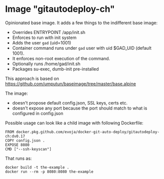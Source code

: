 # Image "gitautodeploy-ch"

Opinionated base image. It adds a few things to the indifferent base image:

+ Overrides ENTRYPOINT /app/init.sh
+ Enforces to run with init system
+ Adds the user `gad` (uid=1001)
+ Container command runs under `gad` user with uid $GAD_UID (default 1001).
+ It enforces non-root execution of the command.
+ Optionally runs /home/gad/init.sh
+ Packages su-exec, dumb-init pre-installed

This approach is based on https://github.com/umputun/baseimage/tree/master/base.alpine

The image:
- doesn't propose default config.json, SSL keys, certs etc.
- doesn't expose any port because the port should match to what is configured in config.json

Possible usage can look like a child image with following Dockerfile:

    FROM docker.pkg.github.com/evoja/docker-git-auto-deploy/gitautodeploy-ch:dv0.17
    COPY config.json .
    EXPOSE 8080
    CMD ["--ssh-keyscan"]

That runs as:

    docker build -t the-example .
    docker run --rm -p 8080:8080 the-example
